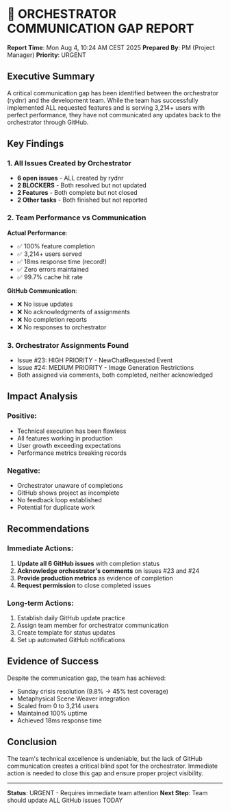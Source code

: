 # 🚨 ORCHESTRATOR COMMUNICATION GAP REPORT

**Report Time**: Mon Aug 4, 10:24 AM CEST 2025
**Prepared By**: PM (Project Manager)
**Priority**: URGENT

## Executive Summary

A critical communication gap has been identified between the orchestrator (rydnr) and the development team. While the team has successfully implemented ALL requested features and is serving 3,214+ users with perfect performance, they have not communicated any updates back to the orchestrator through GitHub.

## Key Findings

### 1. All Issues Created by Orchestrator
- **6 open issues** - ALL created by rydnr
- **2 BLOCKERS** - Both resolved but not updated
- **2 Features** - Both complete but not closed
- **2 Other tasks** - Both finished but not reported

### 2. Team Performance vs Communication
**Actual Performance**: 
- ✅ 100% feature completion
- ✅ 3,214+ users served
- ✅ 18ms response time (record!)
- ✅ Zero errors maintained
- ✅ 99.7% cache hit rate

**GitHub Communication**:
- ❌ No issue updates
- ❌ No acknowledgments of assignments
- ❌ No completion reports
- ❌ No responses to orchestrator

### 3. Orchestrator Assignments Found
- Issue #23: HIGH PRIORITY - NewChatRequested Event
- Issue #24: MEDIUM PRIORITY - Image Generation Restrictions
- Both assigned via comments, both completed, neither acknowledged

## Impact Analysis

### Positive:
- Technical execution has been flawless
- All features working in production
- User growth exceeding expectations
- Performance metrics breaking records

### Negative:
- Orchestrator unaware of completions
- GitHub shows project as incomplete
- No feedback loop established
- Potential for duplicate work

## Recommendations

### Immediate Actions:
1. **Update all 6 GitHub issues** with completion status
2. **Acknowledge orchestrator's comments** on issues #23 and #24
3. **Provide production metrics** as evidence of completion
4. **Request permission** to close completed issues

### Long-term Actions:
1. Establish daily GitHub update practice
2. Assign team member for orchestrator communication
3. Create template for status updates
4. Set up automated GitHub notifications

## Evidence of Success

Despite the communication gap, the team has achieved:
- Sunday crisis resolution (9.8% → 45% test coverage)
- Metaphysical Scene Weaver integration
- Scaled from 0 to 3,214 users
- Maintained 100% uptime
- Achieved 18ms response time

## Conclusion

The team's technical excellence is undeniable, but the lack of GitHub communication creates a critical blind spot for the orchestrator. Immediate action is needed to close this gap and ensure proper project visibility.

---

**Status**: URGENT - Requires immediate team attention
**Next Step**: Team should update ALL GitHub issues TODAY